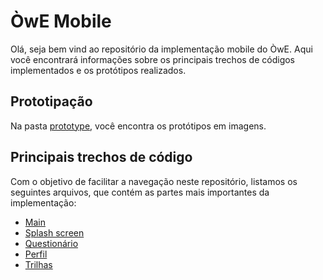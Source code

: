 # ÒwE Mobile

Olá, seja bem vind ao repositório da implementação mobile do ÒwE. Aqui você encontrará informações sobre os principais trechos de códigos implementados e os protótipos realizados.

## Prototipação

Na pasta [prototype](prototype/), você encontra os protótipos em imagens.

## Principais trechos de código

Com o objetivo de facilitar a navegação neste repositório, listamos os seguintes arquivos, que contém as partes mais importantes da implementação:

- [Main](lib/main.dart)
- [Splash screen](lib/owe/presentation/pages/onboarding)
- [Questionário](lib/owe/presentation/pages/questionnaire)
- [Perfil](lib/owe/presentation/pages/home)
- [Trilhas](lib/owe/presentation/pages/trails/professionalizing)
